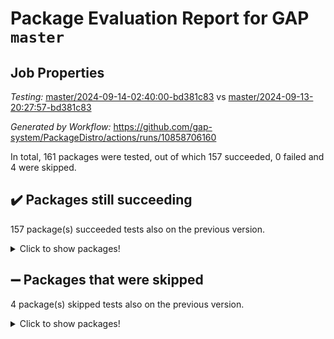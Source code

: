 # Package Evaluation Report for GAP `master`

## Job Properties

*Testing:* [master/2024-09-14-02:40:00-bd381c83](https://github.com/gap-system/PackageDistro/blob/data/reports/master/2024-09-14-02:40:00-bd381c83) vs [master/2024-09-13-20:27:57-bd381c83](https://github.com/gap-system/PackageDistro/blob/data/reports/master/2024-09-13-20:27:57-bd381c83)

*Generated by Workflow:* https://github.com/gap-system/PackageDistro/actions/runs/10858706160

In total, 161 packages were tested, out of which 157 succeeded, 0 failed and 4 were skipped.

## :heavy_check_mark: Packages still succeeding

157 package(s) succeeded tests also on the previous version.
<details><summary>Click to show packages!</summary>

- 4ti2interface 2023.02-04 [(success)](https://github.com/gap-system/PackageDistro/actions/runs/10858706160/job/30137215681)
- ace 5.6.2 [(success)](https://github.com/gap-system/PackageDistro/actions/runs/10858706160/job/30137217620)
- aclib 1.3.2 [(success)](https://github.com/gap-system/PackageDistro/actions/runs/10858706160/job/30137218042)
- agt 0.3.1 [(success)](https://github.com/gap-system/PackageDistro/actions/runs/10858706160/job/30137218470)
- alnuth 3.2.1 [(success)](https://github.com/gap-system/PackageDistro/actions/runs/10858706160/job/30137218667)
- anupq 3.3.0 [(success)](https://github.com/gap-system/PackageDistro/actions/runs/10858706160/job/30137219745)
- atlasrep 2.1.9 [(success)](https://github.com/gap-system/PackageDistro/actions/runs/10858706160/job/30137220916)
- autodoc 2023.06.19 [(success)](https://github.com/gap-system/PackageDistro/actions/runs/10858706160/job/30137221070)
- automata 1.16 [(success)](https://github.com/gap-system/PackageDistro/actions/runs/10858706160/job/30137221202)
- automgrp 1.3.2 [(success)](https://github.com/gap-system/PackageDistro/actions/runs/10858706160/job/30137221336)
- autpgrp 1.11 [(success)](https://github.com/gap-system/PackageDistro/actions/runs/10858706160/job/30137221504)
- cap 2024.09-14 [(success)](https://github.com/gap-system/PackageDistro/actions/runs/10858706160/job/30137221646)
- caratinterface 2.3.6 [(success)](https://github.com/gap-system/PackageDistro/actions/runs/10858706160/job/30137221825)
- cddinterface 2024.09.01 [(success)](https://github.com/gap-system/PackageDistro/actions/runs/10858706160/job/30137222058)
- circle 1.6.6 [(success)](https://github.com/gap-system/PackageDistro/actions/runs/10858706160/job/30137222239)
- classicpres 1.22 [(success)](https://github.com/gap-system/PackageDistro/actions/runs/10858706160/job/30137222368)
- cohomolo 1.6.11 [(success)](https://github.com/gap-system/PackageDistro/actions/runs/10858706160/job/30137222528)
- congruence 1.2.7 [(success)](https://github.com/gap-system/PackageDistro/actions/runs/10858706160/job/30137222655)
- corefreesub 0.6 [(success)](https://github.com/gap-system/PackageDistro/actions/runs/10858706160/job/30137222790)
- corelg 1.57 [(success)](https://github.com/gap-system/PackageDistro/actions/runs/10858706160/job/30137222935)
- crime 1.6 [(success)](https://github.com/gap-system/PackageDistro/actions/runs/10858706160/job/30137223065)
- crisp 1.4.6 [(success)](https://github.com/gap-system/PackageDistro/actions/runs/10858706160/job/30137223182)
- crypting 0.10.5 [(success)](https://github.com/gap-system/PackageDistro/actions/runs/10858706160/job/30137223283)
- cryst 4.1.27 [(success)](https://github.com/gap-system/PackageDistro/actions/runs/10858706160/job/30137223410)
- crystcat 1.1.10 [(success)](https://github.com/gap-system/PackageDistro/actions/runs/10858706160/job/30137223524)
- ctbllib 1.3.9 [(success)](https://github.com/gap-system/PackageDistro/actions/runs/10858706160/job/30137223629)
- cubefree 1.19 [(success)](https://github.com/gap-system/PackageDistro/actions/runs/10858706160/job/30137223746)
- curlinterface 2.4.0 [(success)](https://github.com/gap-system/PackageDistro/actions/runs/10858706160/job/30137223847)
- cvec 2.8.2 [(success)](https://github.com/gap-system/PackageDistro/actions/runs/10858706160/job/30137223950)
- datastructures 0.3.1 [(success)](https://github.com/gap-system/PackageDistro/actions/runs/10858706160/job/30137224033)
- deepthought 1.0.7 [(success)](https://github.com/gap-system/PackageDistro/actions/runs/10858706160/job/30137224147)
- design 1.8 [(success)](https://github.com/gap-system/PackageDistro/actions/runs/10858706160/job/30137224262)
- difsets 2.3.1 [(success)](https://github.com/gap-system/PackageDistro/actions/runs/10858706160/job/30137224372)
- digraphs 1.9.0 [(success)](https://github.com/gap-system/PackageDistro/actions/runs/10858706160/job/30137224501)
- edim 1.3.8 [(success)](https://github.com/gap-system/PackageDistro/actions/runs/10858706160/job/30137224631)
- example 4.3.4 [(success)](https://github.com/gap-system/PackageDistro/actions/runs/10858706160/job/30137224733)
- examplesforhomalg 2023.10-01 [(success)](https://github.com/gap-system/PackageDistro/actions/runs/10858706160/job/30137224811)
- factint 1.6.3 [(success)](https://github.com/gap-system/PackageDistro/actions/runs/10858706160/job/30137224909)
- ferret 1.0.14 [(success)](https://github.com/gap-system/PackageDistro/actions/runs/10858706160/job/30137224997)
- fga 1.5.0 [(success)](https://github.com/gap-system/PackageDistro/actions/runs/10858706160/job/30137225077)
- fining 1.5.6 [(success)](https://github.com/gap-system/PackageDistro/actions/runs/10858706160/job/30137225153)
- float 1.0.5 [(success)](https://github.com/gap-system/PackageDistro/actions/runs/10858706160/job/30137225262)
- format 1.4.4 [(success)](https://github.com/gap-system/PackageDistro/actions/runs/10858706160/job/30137225360)
- forms 1.2.12 [(success)](https://github.com/gap-system/PackageDistro/actions/runs/10858706160/job/30137225449)
- fplsa 1.2.6 [(success)](https://github.com/gap-system/PackageDistro/actions/runs/10858706160/job/30137225547)
- fr 2.4.13 [(success)](https://github.com/gap-system/PackageDistro/actions/runs/10858706160/job/30137225652)
- francy 2.0.3 [(success)](https://github.com/gap-system/PackageDistro/actions/runs/10858706160/job/30137225745)
- fwtree 1.3 [(success)](https://github.com/gap-system/PackageDistro/actions/runs/10858706160/job/30137225850)
- gapdoc 1.6.7 [(success)](https://github.com/gap-system/PackageDistro/actions/runs/10858706160/job/30137226031)
- gauss 2023.08-01 [(success)](https://github.com/gap-system/PackageDistro/actions/runs/10858706160/job/30137226171)
- gaussforhomalg 2024.08-01 [(success)](https://github.com/gap-system/PackageDistro/actions/runs/10858706160/job/30137226269)
- gbnp 1.1.0 [(success)](https://github.com/gap-system/PackageDistro/actions/runs/10858706160/job/30137226355)
- generalizedmorphismsforcap 2024.09-02 [(success)](https://github.com/gap-system/PackageDistro/actions/runs/10858706160/job/30137226432)
- genss 1.6.9 [(success)](https://github.com/gap-system/PackageDistro/actions/runs/10858706160/job/30137226518)
- gradedmodules 2024.01-01 [(success)](https://github.com/gap-system/PackageDistro/actions/runs/10858706160/job/30137226610)
- gradedringforhomalg 2024.07-01 [(success)](https://github.com/gap-system/PackageDistro/actions/runs/10858706160/job/30137226730)
- grape 4.9.1 [(success)](https://github.com/gap-system/PackageDistro/actions/runs/10858706160/job/30137226810)
- groupoids 1.74 [(success)](https://github.com/gap-system/PackageDistro/actions/runs/10858706160/job/30137226896)
- grpconst 2.6.5 [(success)](https://github.com/gap-system/PackageDistro/actions/runs/10858706160/job/30137227022)
- guarana 0.96.3 [(success)](https://github.com/gap-system/PackageDistro/actions/runs/10858706160/job/30137227124)
- guava 3.19 [(success)](https://github.com/gap-system/PackageDistro/actions/runs/10858706160/job/30137227217)
- hap 1.65 [(success)](https://github.com/gap-system/PackageDistro/actions/runs/10858706160/job/30137227309)
- hapcryst 0.1.15 [(success)](https://github.com/gap-system/PackageDistro/actions/runs/10858706160/job/30137227423)
- hecke 1.5.4 [(success)](https://github.com/gap-system/PackageDistro/actions/runs/10858706160/job/30137227507)
- help 4.0 [(success)](https://github.com/gap-system/PackageDistro/actions/runs/10858706160/job/30137227594)
- homalg 2024.01-01 [(success)](https://github.com/gap-system/PackageDistro/actions/runs/10858706160/job/30137227679)
- homalgtocas 2023.11-01 [(success)](https://github.com/gap-system/PackageDistro/actions/runs/10858706160/job/30137227753)
- idrel 2.48 [(success)](https://github.com/gap-system/PackageDistro/actions/runs/10858706160/job/30137227822)
- images 1.3.3 [(success)](https://github.com/gap-system/PackageDistro/actions/runs/10858706160/job/30137227889)
- intpic 0.4.0 [(success)](https://github.com/gap-system/PackageDistro/actions/runs/10858706160/job/30137227975)
- io 4.9.0 [(success)](https://github.com/gap-system/PackageDistro/actions/runs/10858706160/job/30137228050)
- io_forhomalg 2023.02-04 [(success)](https://github.com/gap-system/PackageDistro/actions/runs/10858706160/job/30137228128)
- irredsol 1.4.4 [(success)](https://github.com/gap-system/PackageDistro/actions/runs/10858706160/job/30137228214)
- json 2.2.2 [(success)](https://github.com/gap-system/PackageDistro/actions/runs/10858706160/job/30137228287)
- jupyterkernel 1.5.1 [(success)](https://github.com/gap-system/PackageDistro/actions/runs/10858706160/job/30137228384)
- jupyterviz 1.5.6 [(success)](https://github.com/gap-system/PackageDistro/actions/runs/10858706160/job/30137228458)
- kan 1.37 [(success)](https://github.com/gap-system/PackageDistro/actions/runs/10858706160/job/30137228545)
- kbmag 1.5.11 [(success)](https://github.com/gap-system/PackageDistro/actions/runs/10858706160/job/30137228622)
- laguna 3.9.7 [(success)](https://github.com/gap-system/PackageDistro/actions/runs/10858706160/job/30137228711)
- liealgdb 2.2.1 [(success)](https://github.com/gap-system/PackageDistro/actions/runs/10858706160/job/30137228798)
- liepring 2.9.1 [(success)](https://github.com/gap-system/PackageDistro/actions/runs/10858706160/job/30137228897)
- liering 2.4.2 [(success)](https://github.com/gap-system/PackageDistro/actions/runs/10858706160/job/30137229006)
- linearalgebraforcap 2024.09-04 [(success)](https://github.com/gap-system/PackageDistro/actions/runs/10858706160/job/30137229109)
- lins 0.9 [(success)](https://github.com/gap-system/PackageDistro/actions/runs/10858706160/job/30137229209)
- localizeringforhomalg 2023.10-01 [(success)](https://github.com/gap-system/PackageDistro/actions/runs/10858706160/job/30137229314)
- loops 3.4.4 [(success)](https://github.com/gap-system/PackageDistro/actions/runs/10858706160/job/30137229440)
- lpres 1.1.1 [(success)](https://github.com/gap-system/PackageDistro/actions/runs/10858706160/job/30137229550)
- majoranaalgebras 1.5.2 [(success)](https://github.com/gap-system/PackageDistro/actions/runs/10858706160/job/30137229638)
- mapclass 1.4.6 [(success)](https://github.com/gap-system/PackageDistro/actions/runs/10858706160/job/30137229751)
- matgrp 0.70 [(success)](https://github.com/gap-system/PackageDistro/actions/runs/10858706160/job/30137229836)
- matricesforhomalg 2024.08-05 [(success)](https://github.com/gap-system/PackageDistro/actions/runs/10858706160/job/30137229936)
- modisom 2.5.4 [(success)](https://github.com/gap-system/PackageDistro/actions/runs/10858706160/job/30137230059)
- modulepresentationsforcap 2024.09-02 [(success)](https://github.com/gap-system/PackageDistro/actions/runs/10858706160/job/30137230182)
- modules 2024.01-01 [(success)](https://github.com/gap-system/PackageDistro/actions/runs/10858706160/job/30137230314)
- monoidalcategories 2024.09-05 [(success)](https://github.com/gap-system/PackageDistro/actions/runs/10858706160/job/30137230438)
- nconvex 2022.09-01 [(success)](https://github.com/gap-system/PackageDistro/actions/runs/10858706160/job/30137230548)
- nilmat 1.4.2 [(success)](https://github.com/gap-system/PackageDistro/actions/runs/10858706160/job/30137230652)
- nock 1.5 [(success)](https://github.com/gap-system/PackageDistro/actions/runs/10858706160/job/30137230752)
- normalizinterface 1.3.7 [(success)](https://github.com/gap-system/PackageDistro/actions/runs/10858706160/job/30137230890)
- nq 2.5.11 [(success)](https://github.com/gap-system/PackageDistro/actions/runs/10858706160/job/30137230990)
- numericalsgps 1.4.0 [(success)](https://github.com/gap-system/PackageDistro/actions/runs/10858706160/job/30137231110)
- openmath 11.5.3 [(success)](https://github.com/gap-system/PackageDistro/actions/runs/10858706160/job/30137231270)
- orb 4.9.1 [(success)](https://github.com/gap-system/PackageDistro/actions/runs/10858706160/job/30137231388)
- packagemanager 1.5 [(success)](https://github.com/gap-system/PackageDistro/actions/runs/10858706160/job/30137231505)
- patternclass 2.4.5 [(success)](https://github.com/gap-system/PackageDistro/actions/runs/10858706160/job/30137231613)
- permut 2.0.5 [(success)](https://github.com/gap-system/PackageDistro/actions/runs/10858706160/job/30137231742)
- polenta 1.3.10 [(success)](https://github.com/gap-system/PackageDistro/actions/runs/10858706160/job/30137231846)
- polymaking 0.8.7 [(success)](https://github.com/gap-system/PackageDistro/actions/runs/10858706160/job/30137231962)
- primgrp 3.4.4 [(success)](https://github.com/gap-system/PackageDistro/actions/runs/10858706160/job/30137232076)
- profiling 2.6.0 [(success)](https://github.com/gap-system/PackageDistro/actions/runs/10858706160/job/30137232182)
- qdistrnd 0.9.4 [(success)](https://github.com/gap-system/PackageDistro/actions/runs/10858706160/job/30137232307)
- qpa 1.35 [(success)](https://github.com/gap-system/PackageDistro/actions/runs/10858706160/job/30137232417)
- quagroup 1.8.4 [(success)](https://github.com/gap-system/PackageDistro/actions/runs/10858706160/job/30137232516)
- radiroot 2.9 [(success)](https://github.com/gap-system/PackageDistro/actions/runs/10858706160/job/30137232639)
- rcwa 4.7.1 [(success)](https://github.com/gap-system/PackageDistro/actions/runs/10858706160/job/30137232760)
- rds 1.8 [(success)](https://github.com/gap-system/PackageDistro/actions/runs/10858706160/job/30137232870)
- recog 1.4.2 [(success)](https://github.com/gap-system/PackageDistro/actions/runs/10858706160/job/30137232971)
- repndecomp 1.3.0 [(success)](https://github.com/gap-system/PackageDistro/actions/runs/10858706160/job/30137233088)
- repsn 3.1.2 [(success)](https://github.com/gap-system/PackageDistro/actions/runs/10858706160/job/30137233176)
- resclasses 4.7.3 [(success)](https://github.com/gap-system/PackageDistro/actions/runs/10858706160/job/30137233291)
- ringsforhomalg 2024.06-01 [(success)](https://github.com/gap-system/PackageDistro/actions/runs/10858706160/job/30137233376)
- sco 2023.08-01 [(success)](https://github.com/gap-system/PackageDistro/actions/runs/10858706160/job/30137233505)
- scscp 2.4.3 [(success)](https://github.com/gap-system/PackageDistro/actions/runs/10858706160/job/30137233611)
- semigroups 5.3.7 [(success)](https://github.com/gap-system/PackageDistro/actions/runs/10858706160/job/30137233699)
- sglppow 2.4 [(success)](https://github.com/gap-system/PackageDistro/actions/runs/10858706160/job/30137233835)
- sgpviz 0.999.6 [(success)](https://github.com/gap-system/PackageDistro/actions/runs/10858706160/job/30137233944)
- simpcomp 2.1.14 [(success)](https://github.com/gap-system/PackageDistro/actions/runs/10858706160/job/30137234042)
- singular 2024.06.03 [(success)](https://github.com/gap-system/PackageDistro/actions/runs/10858706160/job/30137234137)
- sl2reps 1.1 [(success)](https://github.com/gap-system/PackageDistro/actions/runs/10858706160/job/30137234221)
- sla 1.6.2 [(success)](https://github.com/gap-system/PackageDistro/actions/runs/10858706160/job/30137234337)
- smallantimagmas 0.2.12 [(success)](https://github.com/gap-system/PackageDistro/actions/runs/10858706160/job/30137234497)
- smallgrp 1.5.4 [(success)](https://github.com/gap-system/PackageDistro/actions/runs/10858706160/job/30137234588)
- smallsemi 0.7.1 [(success)](https://github.com/gap-system/PackageDistro/actions/runs/10858706160/job/30137234856)
- sonata 2.9.6 [(success)](https://github.com/gap-system/PackageDistro/actions/runs/10858706160/job/30137234935)
- sophus 1.27 [(success)](https://github.com/gap-system/PackageDistro/actions/runs/10858706160/job/30137235018)
- sotgrps 1.3 [(success)](https://github.com/gap-system/PackageDistro/actions/runs/10858706160/job/30137235086)
- spinsym 1.5.2 [(success)](https://github.com/gap-system/PackageDistro/actions/runs/10858706160/job/30137235174)
- standardff 1.0 [(success)](https://github.com/gap-system/PackageDistro/actions/runs/10858706160/job/30137235279)
- symbcompcc 1.3.2 [(success)](https://github.com/gap-system/PackageDistro/actions/runs/10858706160/job/30137235359)
- thelma 1.3 [(success)](https://github.com/gap-system/PackageDistro/actions/runs/10858706160/job/30137235472)
- tomlib 1.2.11 [(success)](https://github.com/gap-system/PackageDistro/actions/runs/10858706160/job/30137235554)
- toolsforhomalg 2024.07-01 [(success)](https://github.com/gap-system/PackageDistro/actions/runs/10858706160/job/30137235616)
- toric 1.9.6 [(success)](https://github.com/gap-system/PackageDistro/actions/runs/10858706160/job/30137235685)
- toricvarieties 2022.07.13 [(success)](https://github.com/gap-system/PackageDistro/actions/runs/10858706160/job/30137235766)
- transgrp 3.6.5 [(success)](https://github.com/gap-system/PackageDistro/actions/runs/10858706160/job/30137235835)
- typeset 1.2.2 [(success)](https://github.com/gap-system/PackageDistro/actions/runs/10858706160/job/30137235898)
- ugaly 4.1.3 [(success)](https://github.com/gap-system/PackageDistro/actions/runs/10858706160/job/30137235974)
- unipot 1.6 [(success)](https://github.com/gap-system/PackageDistro/actions/runs/10858706160/job/30137236044)
- unitlib 4.2.0 [(success)](https://github.com/gap-system/PackageDistro/actions/runs/10858706160/job/30137236126)
- utils 0.85 [(success)](https://github.com/gap-system/PackageDistro/actions/runs/10858706160/job/30137236189)
- uuid 0.7 [(success)](https://github.com/gap-system/PackageDistro/actions/runs/10858706160/job/30137236297)
- walrus 0.9991 [(success)](https://github.com/gap-system/PackageDistro/actions/runs/10858706160/job/30137236373)
- wedderga 4.10.5 [(success)](https://github.com/gap-system/PackageDistro/actions/runs/10858706160/job/30137236459)
- xmod 2.92 [(success)](https://github.com/gap-system/PackageDistro/actions/runs/10858706160/job/30137236539)
- xmodalg 1.23 [(success)](https://github.com/gap-system/PackageDistro/actions/runs/10858706160/job/30137236619)
- yangbaxter 0.10.6 [(success)](https://github.com/gap-system/PackageDistro/actions/runs/10858706160/job/30137236698)
- zeromqinterface 0.16 [(success)](https://github.com/gap-system/PackageDistro/actions/runs/10858706160/job/30137236794)
</details>

## :heavy_minus_sign: Packages that were skipped

4 package(s) skipped tests also on the previous version.
<details><summary>Click to show packages!</summary>

- browse 1.8.21 [(skipped)](https://github.com/gap-system/PackageDistro/actions/runs/10858706160/job/30137026316)
- itc 1.5.1 [(skipped)](https://github.com/gap-system/PackageDistro/actions/runs/10858706160/job/30137026316)
- polycyclic 2.16 [(skipped)](https://github.com/gap-system/PackageDistro/actions/runs/10858706160/job/30137026316)
- xgap 4.32 [(skipped)](https://github.com/gap-system/PackageDistro/actions/runs/10858706160/job/30137026316)
</details>

